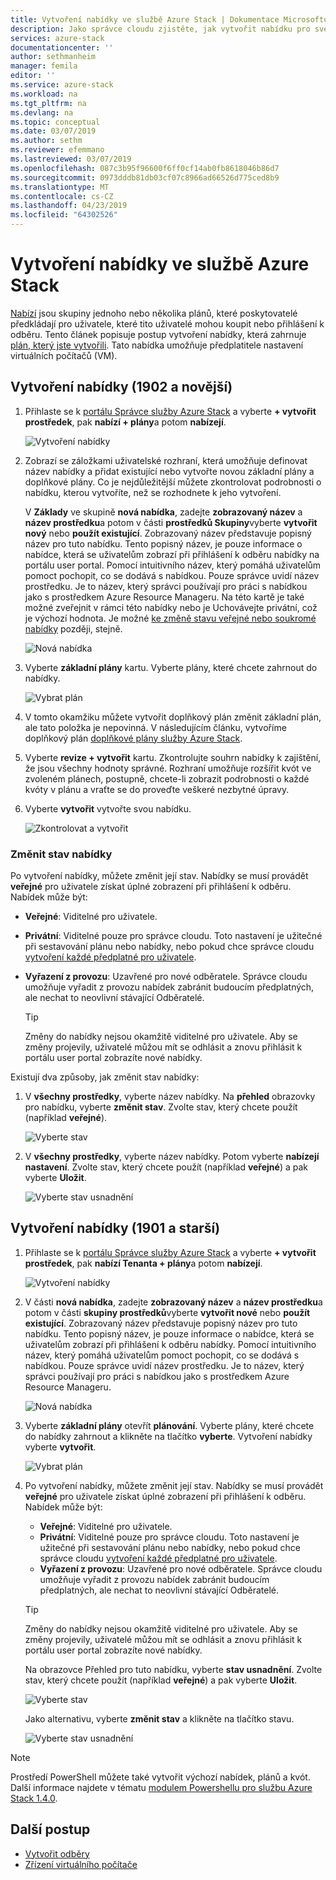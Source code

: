 ```yaml
---
title: Vytvoření nabídky ve službě Azure Stack | Dokumentace Microsoftu
description: Jako správce cloudu zjistěte, jak vytvořit nabídku pro své uživatele ve službě Azure Stack.
services: azure-stack
documentationcenter: ''
author: sethmanheim
manager: femila
editor: ''
ms.service: azure-stack
ms.workload: na
ms.tgt_pltfrm: na
ms.devlang: na
ms.topic: conceptual
ms.date: 03/07/2019
ms.author: sethm
ms.reviewer: efemmano
ms.lastreviewed: 03/07/2019
ms.openlocfilehash: 087c3b95f96600f6ff0cf14ab0fb8618046b86d7
ms.sourcegitcommit: 0973dddb81db03cf07c8966ad66526d775ced8b9
ms.translationtype: MT
ms.contentlocale: cs-CZ
ms.lasthandoff: 04/23/2019
ms.locfileid: "64302526"
---
```

# <a name="create-an-offer-in-azure-stack"></a>Vytvoření nabídky ve službě Azure Stack

[Nabízí](azure-stack-overview.md) jsou skupiny jednoho nebo několika plánů, které poskytovatelé předkládají pro uživatele, které tito uživatelé mohou koupit nebo přihlášení k odběru. Tento článek popisuje postup vytvoření nabídky, která zahrnuje [plán, který jste vytvořili](azure-stack-create-plan.md). Tato nabídka umožňuje předplatitele nastavení virtuálních počítačů (VM).

## <a name="create-an-offer-1902-and-later"></a>Vytvoření nabídky (1902 a novější)

1. Přihlaste se k [portálu Správce služby Azure Stack](https://adminportal.local.azurestack.external) a vyberte **+ vytvořit prostředek**, pak **nabízí + plány**a potom **nabízejí**.

   ![Vytvoření nabídky](media/azure-stack-create-offer/offers.png)

2. Zobrazí se záložkami uživatelské rozhraní, která umožňuje definovat název nabídky a přidat existující nebo vytvořte novou základní plány a doplňkové plány. Co je nejdůležitější můžete zkontrolovat podrobnosti o nabídku, kterou vytvoříte, než se rozhodnete k jeho vytvoření.

   V **Základy** ve skupině **nová nabídka**, zadejte **zobrazovaný název** a **název prostředku**a potom v části **prostředků Skupiny**vyberte **vytvořit nový** nebo **použít existující**. Zobrazovaný název představuje popisný název pro tuto nabídku. Tento popisný název, je pouze informace o nabídce, která se uživatelům zobrazí při přihlášení k odběru nabídky na portálu user portal. Pomocí intuitivního název, který pomáhá uživatelům pomoct pochopit, co se dodává s nabídkou. Pouze správce uvidí název prostředku. Je to název, který správci používají pro práci s nabídkou jako s prostředkem Azure Resource Manageru. Na této kartě je také možné zveřejnit v rámci této nabídky nebo je Uchovávejte privátní, což je výchozí hodnota. Je možné [ke změně stavu veřejné nebo soukromé nabídky](#change-the-state-of-an-offer) později, stejně.

   ![Nová nabídka](media/azure-stack-create-offer/new-offer.png)
  
3. Vyberte **základní plány** kartu. Vyberte plány, které chcete zahrnout do nabídky.

   ![Vybrat plán](media/azure-stack-create-offer/select-plan.png)

4. V tomto okamžiku můžete vytvořit doplňkový plán změnit základní plán, ale tato položka je nepovinná. V následujícím článku, vytvoříme doplňkový plán [doplňkové plány služby Azure Stack](create-add-on-plan.md).

5. Vyberte **revize + vytvořit** kartu. Zkontrolujte souhrn nabídky k zajištění, že jsou všechny hodnoty správné. Rozhraní umožňuje rozšířit kvót ve zvoleném plánech, postupně, chcete-li zobrazit podrobnosti o každé kvóty v plánu a vraťte se do proveďte veškeré nezbytné úpravy.

6. Vyberte **vytvořit** vytvořte svou nabídku.

   ![Zkontrolovat a vytvořit](media/azure-stack-create-offer/review-offer.png)

### <a name="change-the-state-of-an-offer"></a>Změnit stav nabídky

Po vytvoření nabídky, můžete změnit její stav. Nabídky se musí provádět **veřejné** pro uživatele získat úplné zobrazení při přihlášení k odběru. Nabídek může být:

- **Veřejné**: Viditelné pro uživatele.
- **Privátní**: Viditelné pouze pro správce cloudu. Toto nastavení je užitečné při sestavování plánu nebo nabídky, nebo pokud chce správce cloudu [vytvoření každé předplatné pro uživatele](azure-stack-subscribe-plan-provision-vm.md#create-a-subscription-as-a-cloud-operator).
- **Vyřazení z provozu**: Uzavřené pro nové odběratele. Správce cloudu umožňuje vyřadit z provozu nabídek zabránit budoucím předplatných, ale nechat to neovlivní stávající Odběratelé.

  > [!TIP]  
  > Změny do nabídky nejsou okamžitě viditelné pro uživatele. Aby se změny projevily, uživatelé můžou mít se odhlásit a znovu přihlásit k portálu user portal zobrazíte nové nabídky.

Existují dva způsoby, jak změnit stav nabídky:

1. V **všechny prostředky**, vyberte název nabídky. Na **přehled** obrazovky pro nabídku, vyberte **změnit stav**. Zvolte stav, který chcete použít (například **veřejné**).

   ![Vyberte stav](media/azure-stack-create-offer/change-state.png)

2. V **všechny prostředky**, vyberte název nabídky. Potom vyberte **nabízejí nastavení**. Zvolte stav, který chcete použít (například **veřejné**) a pak vyberte **Uložit**.

   ![Vyberte stav usnadnění](media/azure-stack-create-offer/offer-settings.png)

## <a name="create-an-offer-1901-and-earlier"></a>Vytvoření nabídky (1901 a starší)

1. Přihlaste se k [portálu Správce služby Azure Stack](https://adminportal.local.azurestack.external) a vyberte **+ vytvořit prostředek**, pak **nabízí Tenanta + plány**a potom **nabízejí**.

   ![Vytvoření nabídky](media/azure-stack-create-offer/image01.png)
  
2. V části **nová nabídka**, zadejte **zobrazovaný název** a **název prostředku**a potom v části **skupiny prostředků**vyberte **vytvořit nové** nebo **použít existující**. Zobrazovaný název představuje popisný název pro tuto nabídku. Tento popisný název, je pouze informace o nabídce, která se uživatelům zobrazí při přihlášení k odběru nabídky. Pomocí intuitivního název, který pomáhá uživatelům pomoct pochopit, co se dodává s nabídkou. Pouze správce uvidí název prostředku. Je to název, který správci používají pro práci s nabídkou jako s prostředkem Azure Resource Manageru.

   ![Nová nabídka](media/azure-stack-create-offer/image01a.png)
  
3. Vyberte **základní plány** otevřít **plánování**. Vyberte plány, které chcete do nabídky zahrnout a klikněte na tlačítko **vyberte**. Vytvoření nabídky vyberte **vytvořit**.

   ![Vybrat plán](media/azure-stack-create-offer/image02.png)
  
4. Po vytvoření nabídky, můžete změnit její stav. Nabídky se musí provádět **veřejné** pro uživatele získat úplné zobrazení při přihlášení k odběru. Nabídek může být:

   - **Veřejné**: Viditelné pro uživatele.
   - **Privátní**: Viditelné pouze pro správce cloudu. Toto nastavení je užitečné při sestavování plánu nebo nabídky, nebo pokud chce správce cloudu [vytvoření každé předplatné pro uživatele](azure-stack-subscribe-plan-provision-vm.md#create-a-subscription-as-a-cloud-operator).
   - **Vyřazení z provozu**: Uzavřené pro nové odběratele. Správce cloudu umožňuje vyřadit z provozu nabídek zabránit budoucím předplatných, ale nechat to neovlivní stávající Odběratelé.

   > [!TIP]  
   > Změny do nabídky nejsou okamžitě viditelné pro uživatele. Aby se změny projevily, uživatelé můžou mít se odhlásit a znovu přihlásit k portálu user portal zobrazíte nové nabídky.

   Na obrazovce Přehled pro tuto nabídku, vyberte **stav usnadnění**. Zvolte stav, který chcete použít (například **veřejné**) a pak vyberte **Uložit**.

     ![Vyberte stav](media/azure-stack-create-offer/change-stage-1807.png)

     Jako alternativu, vyberte **změnit stav** a klikněte na tlačítko stavu.

    ![Vyberte stav usnadnění](media/azure-stack-create-offer/change-stage-select-1807.png)

> [!NOTE]
> Prostředí PowerShell můžete také vytvořit výchozí nabídek, plánů a kvót. Další informace najdete v tématu [modulem Powershellu pro službu Azure Stack 1.4.0](/powershell/azure/azure-stack/overview?view=azurestackps-1.4.0).

## <a name="next-steps"></a>Další postup

- [Vytvořit odběry](azure-stack-subscribe-plan-provision-vm.md)
- [Zřízení virtuálního počítače](../user/azure-stack-create-vm-template.md)
